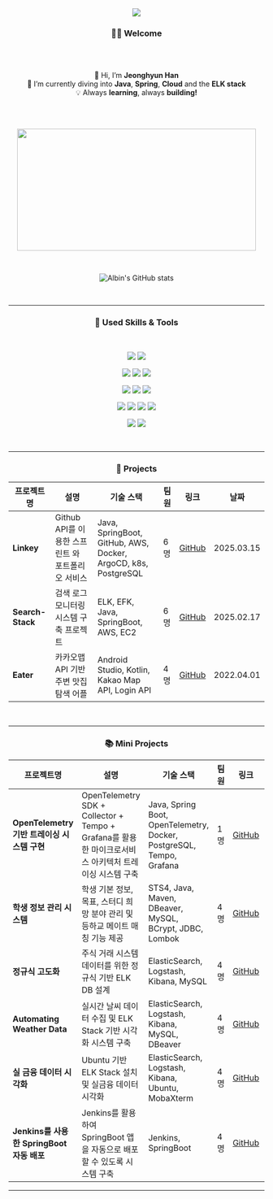 <br>
<br>
<p align='center'>
    <img src="https://capsule-render.vercel.app/api?type=waving&color=90ee90&text=Learning,%20Growing,%20Creating&fontAlignY=50&fontColor=EEE4E1&fontSize=45&height=180&width=500&animation=fadeIn&borderRadius=30"/>
</p>



<h3 align="center">🙋‍♂️ Welcome</h3>


<br>
  
<br>
<p align="center">
  👋 Hi, I’m <strong>Jeonghyun Han</strong><br>
  🌱 I’m currently diving into <strong>Java</strong>, <strong>Spring</strong>, <strong>Cloud</strong> and the <strong>ELK stack</strong><br>
  💡 Always <strong>learning</strong>, always <strong>building!</strong><br>
</p>

<br>
<br>
<!-- | GitAnimals | GitHub Stats |
|------------|-------------|
| [![GitAnimals](https://render.gitanimals.org/farms/letsgojh0810)](https://www.gitanimals.org/en_US?utm_medium=image&utm_source=letsgojh0810&utm_content=farm) | ![GitHub Stats](https://github-readme-stats.vercel.app/api?username=letsgojh0810&show_icons=true&theme=slateorange&size_weight=0&custom_title=Let's%20Go!&text_bold=true&card_width=500) | -->

<p align="center">
  <a href="https://www.gitanimals.org/en_US?utm_medium=image&utm_source=letsgojh0810&utm_content=farm">
  <img
    src="https://render.gitanimals.org/farms/letsgojh0810"
    width="470"
    height="240"
  />
  </a>
</p>

<br>

<p align="center">
  <img src="https://github-readme-stats.vercel.app/api?username=letsgojh0810&show_icons=true&theme=vue" alt="Albin's GitHub stats" />
</p>


<br>




---

<h3 align="center">🔨 Used Skills & Tools</h3>

<br>
<p align="center">
  <!-- Java & Spring Boot -->
  <img src="https://img.shields.io/badge/Java-007396?style=for-the-badge&logo=openjdk&logoColor=white"/>
  <img src="https://img.shields.io/badge/Spring Boot-6DB33F?style=for-the-badge&logo=spring-boot&logoColor=white"/>
</p>
<p align="center">
  <!-- Cloud & Containerization -->
  <img src="https://img.shields.io/badge/AWS-232F3E?style=for-the-badge&logo=amazonwebservices&logoColor=white"/>
  <img src="https://img.shields.io/badge/Kubernetes-326CE5?style=for-the-badge&logo=kubernetes&logoColor=white"/>
  <img src="https://img.shields.io/badge/Docker-2496ED?style=for-the-badge&logo=docker&logoColor=white"/>
</p>
<p align="center">
  <!-- ELK Stack -->
  <img src="https://img.shields.io/badge/Elasticsearch-005571?style=for-the-badge&logo=elasticsearch&logoColor=white"/>
  <img src="https://img.shields.io/badge/Logstash-005571?style=for-the-badge&logo=logstash&logoColor=white"/>
  <img src="https://img.shields.io/badge/Kibana-005571?style=for-the-badge&logo=kibana&logoColor=white"/>
</p>
<p align="center">
  <!-- DevOps & Database -->
  <img src="https://img.shields.io/badge/MySQL-4479A1?style=for-the-badge&logo=mysql&logoColor=white"/>
  <img src="https://img.shields.io/badge/oracle-F80000?style=for-the-badge&logo=oracle&logoColor=white">
  <img src="https://img.shields.io/badge/postgresql-31648c?style=for-the-badge&logo=postgresql&logoColor=white">
  <img src="https://img.shields.io/badge/firebase-a08021?style=for-the-badge&logo=firebase&logoColor=ffcd34">
</p>
<p align="center">
  <img src="https://img.shields.io/badge/Linux-FCC624?style=for-the-badge&logo=linux&logoColor=black"/>
  <img src="https://img.shields.io/badge/Git-F05032?style=for-the-badge&logo=git&logoColor=white"/>
</p>


<br>

---
<h3 align="center">🚀 Projects</h3>



<table align="center">
  <thead>
    <tr>
      <th>프로젝트명</th>
      <th>설명</th>
      <th>기술 스택</th>
      <th>팀원</th>
      <th>링크</th>
      <th>날짜</th>
    </tr>
  </thead>
  <tbody>
    <tr>
      <td><strong>Linkey</strong></td>
      <td>Github API를 이용한 스프린트 와 포트폴리오 서비스</td>
      <td>Java, SpringBoot, GitHub, AWS, Docker, ArgoCD, k8s, PostgreSQL</td>
      <td>6명</td>
      <td><a href="https://github.com/marha-hwang/eater">GitHub</a></td>
      <td>2025.03.15</td>
    </tr>
    <tr>
      <td><strong>Search-Stack</strong></td>
      <td>검색 로그 모니터링 시스템 구축 프로젝트</td>
      <td>ELK, EFK, Java, SpringBoot, AWS, EC2</td>
      <td>6명</td>
      <td><a href="https://github.com/marha-hwang/eater">GitHub</a></td>
      <td>2025.02.17</td>
    </tr>
    <tr>
      <td><strong>Eater</strong></td>
      <td>카카오맵 API 기반 주변 맛집 탐색 어플</td>
      <td>Android Studio, Kotlin, Kakao Map API, Login API</td>
      <td>4명</td>
      <td><a href="https://github.com/marha-hwang/eater">GitHub</a></td>
      <td>2022.04.01</td>
    </tr>

  </tbody>
</table>

<br>

---

<h3 align="center">📚 Mini Projects</h3>


<table align="center">
  <thead>
    <tr>
      <th>프로젝트명</th>
      <th>설명</th>
      <th>기술 스택</th>
      <th>팀원</th>
      <th>링크</th>
      <th>날짜</th>
    </tr>
  </thead>
  <tbody>
    <tr>
    <td><strong>OpenTelemetry 기반 트레이싱 시스템 구현</strong></td>
    <td>OpenTelemetry SDK + Collector + Tempo + Grafana를 활용한 마이크로서비스 아키텍처 트레이싱 시스템 구축</td>
    <td>Java, Spring Boot, OpenTelemetry, Docker, PostgreSQL, Tempo, Grafana</td>
    <td>1명</td>
    <td><a href="https://github.com/letsgojh0810/openTelemtry">GitHub</a></td>
    <td>2025.04.15</td>
  </tr>
    <tr>
      <td><strong>학생 정보 관리 시스템</strong></td>
      <td>학생 기본 정보, 목표, 스터디 희망 분야 관리 및 등하교 메이트 매칭 기능 제공</td>
      <td>STS4, Java, Maven, DBeaver, MySQL, BCrypt, JDBC, Lombok</td>
      <td>4명</td>
      <td><a href="https://github.com/letsgojh0810/WooriInfo">GitHub</a></td>
      <td>2025.01.10</td>
    </tr>
    <tr>
      <td><strong>정규식 고도화</strong></td>
      <td>주식 거래 시스템 데이터를 위한 정규식 기반 ELK DB 설계</td>
      <td>ElasticSearch, Logstash, Kibana, MySQL</td>
      <td>4명</td>
      <td><a href="https://github.com/letsgojh0810/RegularExpression_E-Quiet">GitHub</a></td>
      <td>2025.01.17</td>
    </tr>
    <tr>
      <td><strong>Automating Weather Data</strong></td>
      <td>실시간 날씨 데이터 수집 및 ELK Stack 기반 시각화 시스템 구축</td>
      <td>ElasticSearch, Logstash, Kibana, MySQL, DBeaver</td>
      <td>4명</td>
      <td><a href="https://github.com/letsgojh0810/weather">GitHub</a></td>
      <td>2025.01.21</td>
    </tr>
    <tr>
      <td><strong>실 금융 데이터 시각화</strong></td>
      <td>Ubuntu 기반 ELK Stack 설치 및 실금융 데이터 시각화</td>
      <td>ElasticSearch, Logstash, Kibana, Ubuntu, MobaXterm</td>
      <td>4명</td>
      <td><a href="https://github.com/letsgojh0810/wooridata">GitHub</a></td>
      <td>2025.01.24</td>
    </tr>
    <tr>
      <td><strong>Jenkins를 사용한 SpringBoot 자동 배포</strong></td>
      <td>Jenkins를 활용하여 SpringBoot 앱을 자동으로 배포할 수 있도록 시스템 구축</td>
      <td>Jenkins, SpringBoot</td>
      <td>4명</td>
      <td><a href="https://github.com/Kerning-City/CICD_jenkins">GitHub</a></td>
      <td>2025.??</td>
    </tr>
  </tbody>
</table>


---

<br>
<br>

